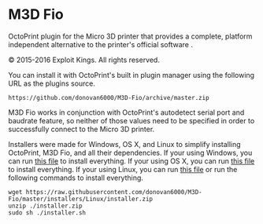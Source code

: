 # M3D Fio
OctoPrint plugin for the Micro 3D printer that provides a complete, platform independent alternative to the printer's official software .

© 2015-2016 Exploit Kings. All rights reserved.

You can install it with OctoPrint's built in plugin manager using the following URL as the plugins source.

```shell
https://github.com/donovan6000/M3D-Fio/archive/master.zip
```

M3D Fio works in conjunction with OctoPrint's autodetect serial port and baudrate feature, so neither of those values need to be specified in order to successfully connect to the Micro 3D printer.

Installers were made for Windows, OS X, and Linux to simplify installing OctoPrint, M3D Fio, and all their dependencies. If your using Windows, you can run [this file](https://raw.githubusercontent.com/donovan6000/M3D-Fio/master/installers/Windows/installer.zip) to install everything. If your using OS X, you can run [this file](https://raw.githubusercontent.com/donovan6000/M3D-Fio/master/installers/OS%20X/installer.zip) to install everything. If your using Linux, you can run [this file](https://raw.githubusercontent.com/donovan6000/M3D-Fio/master/installers/Linux/installer.zip) or run the following commands to install everything.

```shell
wget https://raw.githubusercontent.com/donovan6000/M3D-Fio/master/installers/Linux/installer.zip
unzip ./installer.zip
sudo sh ./installer.sh
```
